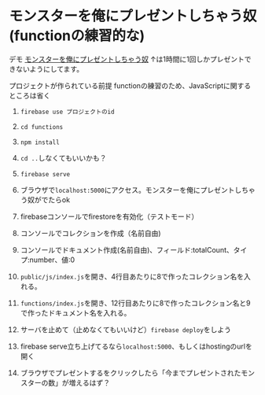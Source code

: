 # モンスターを俺にプレゼントしちゃう奴(functionの練習的な)

デモ [モンスターを俺にプレゼントしちゃう奴](https://studygroup-17c60.firebaseapp.com/)
↑は1時間に1回しかプレゼントできないようにしてます。

プロジェクトが作られている前提
functionの練習のため、JavaScriptに関するところは省く

1. ```firebase use プロジェクトのid```

2. ```cd functions```

3. ```npm install```

4. ```cd ..```しなくてもいいかも？

5. ```firebase serve```

6. ブラウザで```localhost:5000```にアクセス。モンスターを俺にプレゼントしちゃう奴がでたらok

7. firebaseコンソールでfirestoreを有効化（テストモード）

8. コンソールでコレクションを作成（名前自由)

9. コンソールでドキュメント作成(名前自由)、フィールド:totalCount、タイプ:number、値:0

10. ```public/js/index.js```を開き、4行目あたりに8で作ったコレクション名を入れる。

11. ```functions/index.js```を開き、12行目あたりに8で作ったコレクション名と9で作ったドキュメント名を入れる。

12. サーバを止めて（止めなくてもいいけど）```firebase deploy```をしよう

13. firebase serve立ち上げてるなら```localhost:5000```、もしくはhostingのurlを開く

14. ブラウザでプレゼントするをクリックしたら「今までプレゼントされたモンスターの数」が増えるはず？
